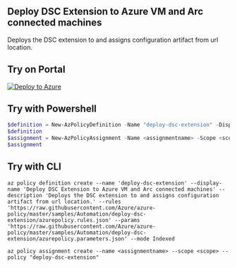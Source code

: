 ## Deploy DSC Extension to Azure VM and Arc connected machines

Deploys the DSC extension to and assigns configuration artifact from url location.

## Try on Portal

[![Deploy to Azure](http://azuredeploy.net/deploybutton.png)](https://portal.azure.com/#blade/Microsoft_Azure_Policy/CreatePolicyDefinitionBlade/uri/https%3A%2F%2Fraw.githubusercontent.com%2FAzure%2Fazure-policy%2Fmaster%2Fsamples%2FAutomation%2Fdeploy-dsc-extension%2Fazurepolicy.json)

## Try with Powershell

````powershell
$definition = New-AzPolicyDefinition -Name "deploy-dsc-extension" -DisplayName "Deploy DSC Extension to Azure VM and Arc connected machines" -description "Deploys the DSC extension to and assigns configuration artifact from url location." -Policy 'https://raw.githubusercontent.com/Azure/azure-policy/master/samples/Automation/deploy-dsc-extension/azurepolicy.rules.json' -Parameter 'https://raw.githubusercontent.com/Azure/azure-policy/master/samples/Automation/deploy-dsc-extension/azurepolicy.parameters.json' -Mode Indexed
$definition
$assignment = New-AzPolicyAssignment -Name <assignmentname> -Scope <scope>  -PolicyDefinition $definition
$assignment 
````

## Try with CLI

````cli
az policy definition create --name 'deploy-dsc-extension' --display-name 'Deploy DSC Extension to Azure VM and Arc connected machines' --description 'Deploys the DSC extension to and assigns configuration artifact from url location.' --rules 'https://raw.githubusercontent.com/Azure/azure-policy/master/samples/Automation/deploy-dsc-extension/azurepolicy.rules.json' --params 'https://raw.githubusercontent.com/Azure/azure-policy/master/samples/Automation/deploy-dsc-extension/azurepolicy.parameters.json' --mode Indexed

az policy assignment create --name <assignmentname> --scope <scope> --policy "deploy-dsc-extension" 
````
